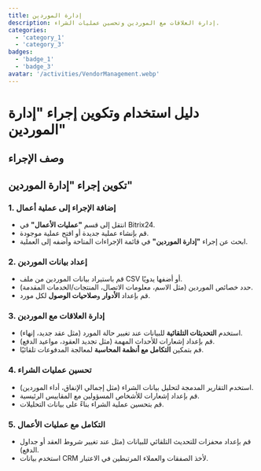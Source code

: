 ```yaml
---
title: إدارة الموردين
description: إدارة العلاقات مع الموردين وتحسين عمليات الشراء.
categories: 
  - 'category_1'
  - 'category_3'
badges: 
  - 'badge_1'
  - 'badge_3'
avatar: '/activities/VendorManagement.webp'
---
```


# دليل استخدام وتكوين إجراء "إدارة الموردين"

## وصف الإجراء

## **تكوين إجراء "إدارة الموردين"**

### 1. إضافة الإجراء إلى عملية أعمال
- انتقل إلى قسم **"عمليات الأعمال"** في Bitrix24.
- قم بإنشاء عملية جديدة أو افتح عملية موجودة.
- ابحث عن إجراء **"إدارة الموردين"** في قائمة الإجراءات المتاحة وأضفه إلى العملية.

### 2. إعداد بيانات الموردين
- قم باستيراد بيانات الموردين من ملف CSV أو أضفها يدويًا.
- حدد خصائص الموردين (مثل الاسم، معلومات الاتصال، المنتجات/الخدمات المقدمة).
- قم بإعداد **الأدوار** و**صلاحيات الوصول** لكل مورد.

### 3. إدارة العلاقات مع الموردين
- استخدم **التحديثات التلقائية** للبيانات عند تغيير حالة المورد (مثل عقد جديد، إنهاء).
- قم بإعداد إشعارات للأحداث المهمة (مثل تجديد العقود، مواعيد الدفع).
- قم بتمكين **التكامل مع أنظمة المحاسبة** لمعالجة المدفوعات تلقائيًا.

### 4. تحسين عمليات الشراء
- استخدم التقارير المدمجة لتحليل بيانات الشراء (مثل إجمالي الإنفاق، أداء الموردين).
- قم بإعداد إشعارات للأشخاص المسؤولين مع المقاييس الرئيسية.
- قم بتحسين عملية الشراء بناءً على بيانات التحليلات.

### 5. التكامل مع عمليات الأعمال
- قم بإعداد محفزات للتحديث التلقائي للبيانات (مثل عند تغيير شروط العقد أو جداول الدفع).
- استخدم بيانات CRM لأخذ الصفقات والعملاء المرتبطين في الاعتبار.